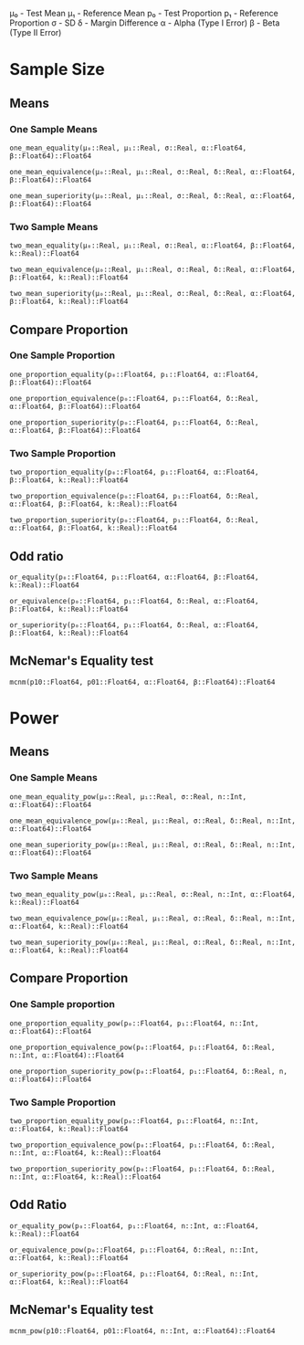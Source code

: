 

μ₀ - Test Mean
μ₁ - Reference Mean
p₀ - Test Proportion
p₁ - Reference Proportion
σ  - SD
δ  - Margin Difference
α  - Alpha (Type I Error)
β  - Beta  (Type II Error)

# Sample Size

## Means

### One Sample Means

```
one_mean_equality(μ₀::Real, μ₁::Real, σ::Real, α::Float64, β::Float64)::Float64

one_mean_equivalence(μ₀::Real, μ₁::Real, σ::Real, δ::Real, α::Float64, β::Float64)::Float64

one_mean_superiority(μ₀::Real, μ₁::Real, σ::Real, δ::Real, α::Float64, β::Float64)::Float64
```

### Two Sample Means

```
two_mean_equality(μ₀::Real, μ₁::Real, σ::Real, α::Float64, β::Float64, k::Real)::Float64

two_mean_equivalence(μ₀::Real, μ₁::Real, σ::Real, δ::Real, α::Float64, β::Float64, k::Real)::Float64

two_mean_superiority(μ₀::Real, μ₁::Real, σ::Real, δ::Real, α::Float64, β::Float64, k::Real)::Float64
```

## Compare Proportion

### One Sample Proportion

```
one_proportion_equality(p₀::Float64, p₁::Float64, α::Float64, β::Float64)::Float64

one_proportion_equivalence(p₀::Float64, p₁::Float64, δ::Real, α::Float64, β::Float64)::Float64

one_proportion_superiority(p₀::Float64, p₁::Float64, δ::Real, α::Float64, β::Float64)::Float64
```

### Two Sample Proportion

```
two_proportion_equality(p₀::Float64, p₁::Float64, α::Float64, β::Float64, k::Real)::Float64

two_proportion_equivalence(p₀::Float64, p₁::Float64, δ::Real, α::Float64, β::Float64, k::Real)::Float64

two_proportion_superiority(p₀::Float64, p₁::Float64, δ::Real, α::Float64, β::Float64, k::Real)::Float64
```

## Odd ratio

```
or_equality(p₀::Float64, p₁::Float64, α::Float64, β::Float64, k::Real)::Float64

or_equivalence(p₀::Float64, p₁::Float64, δ::Real, α::Float64, β::Float64, k::Real)::Float64

or_superiority(p₀::Float64, p₁::Float64, δ::Real, α::Float64, β::Float64, k::Real)::Float64
```

## McNemar's Equality test

```
mcnm(p10::Float64, p01::Float64, α::Float64, β::Float64)::Float64
```

# Power

## Means

### One Sample Means

```
one_mean_equality_pow(μ₀::Real, μ₁::Real, σ::Real, n::Int, α::Float64)::Float64

one_mean_equivalence_pow(μ₀::Real, μ₁::Real, σ::Real, δ::Real, n::Int, α::Float64)::Float64

one_mean_superiority_pow(μ₀::Real, μ₁::Real, σ::Real, δ::Real, n::Int, α::Float64)::Float64
```

### Two Sample Means

```
two_mean_equality_pow(μ₀::Real, μ₁::Real, σ::Real, n::Int, α::Float64, k::Real)::Float64

two_mean_equivalence_pow(μ₀::Real, μ₁::Real, σ::Real, δ::Real, n::Int, α::Float64, k::Real)::Float64

two_mean_superiority_pow(μ₀::Real, μ₁::Real, σ::Real, δ::Real, n::Int, α::Float64, k::Real)::Float64
```

## Compare Proportion

### One Sample proportion

```
one_proportion_equality_pow(p₀::Float64, p₁::Float64, n::Int, α::Float64)::Float64

one_proportion_equivalence_pow(p₀::Float64, p₁::Float64, δ::Real, n::Int, α::Float64)::Float64

one_proportion_superiority_pow(p₀::Float64, p₁::Float64, δ::Real, n, α::Float64)::Float64
```

### Two Sample Proportion

```
two_proportion_equality_pow(p₀::Float64, p₁::Float64, n::Int, α::Float64, k::Real)::Float64

two_proportion_equivalence_pow(p₀::Float64, p₁::Float64, δ::Real, n::Int, α::Float64, k::Real)::Float64

two_proportion_superiority_pow(p₀::Float64, p₁::Float64, δ::Real, n::Int, α::Float64, k::Real)::Float64
```

## Odd Ratio

```
or_equality_pow(p₀::Float64, p₁::Float64, n::Int, α::Float64, k::Real)::Float64

or_equivalence_pow(p₀::Float64, p₁::Float64, δ::Real, n::Int, α::Float64, k::Real)::Float64

or_superiority_pow(p₀::Float64, p₁::Float64, δ::Real, n::Int, α::Float64, k::Real)::Float64
```

## McNemar's Equality test

```
mcnm_pow(p10::Float64, p01::Float64, n::Int, α::Float64)::Float64
```
